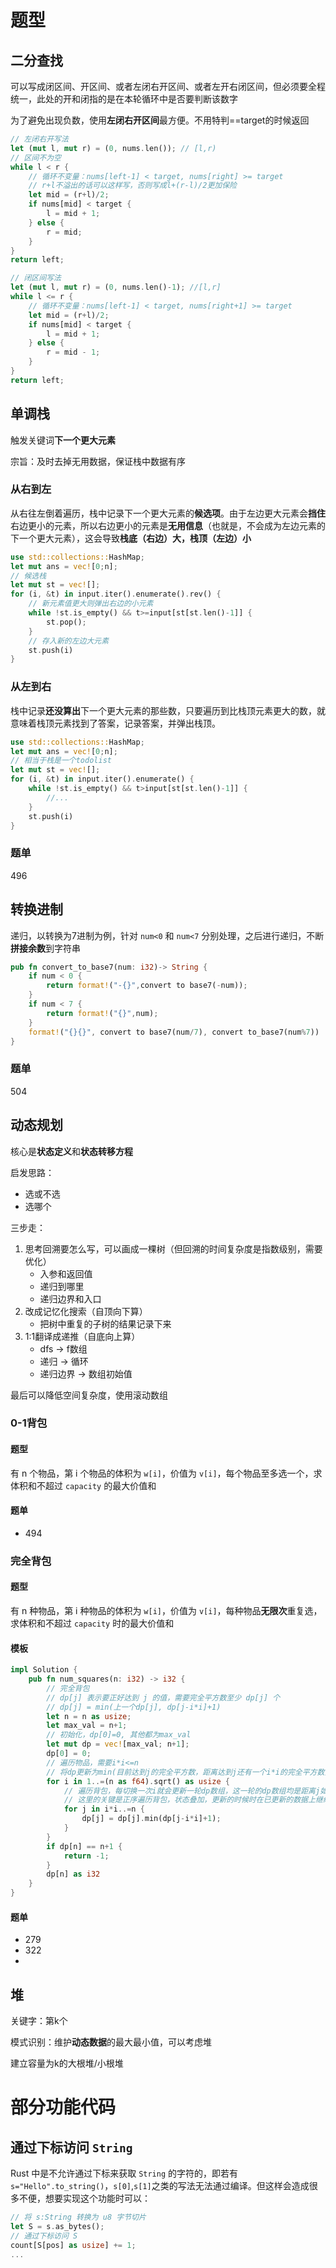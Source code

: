 # 题型

## 二分查找

可以写成闭区间、开区间、或者左闭右开区间、或者左开右闭区间，但必须要全程统一，此处的开和闭指的是在本轮循环中是否要判断该数字

为了避免出现负数，使用**左闭右开区间**最方便。不用特判==target的时候返回

```rust
// 左闭右开写法
let (mut l, mut r) = (0, nums.len()); // [l,r)
// 区间不为空
while l < r {
    // 循环不变量：nums[left-1] < target, nums[right] >= target
    // r+l不溢出的话可以这样写，否则写成l+(r-l)/2更加保险
    let mid = (r+l)/2;
    if nums[mid] < target {
        l = mid + 1;
    } else {
        r = mid;
    }
}
return left;
```

```rust
// 闭区间写法
let (mut l, mut r) = (0, nums.len()-1); //[l,r]
while l <= r {
    // 循环不变量：nums[left-1] < target, nums[right+1] >= target
    let mid = (r+l)/2;
    if nums[mid] < target {
        l = mid + 1;
    } else {
        r = mid - 1;
    }
}
return left;
```



## 单调栈

触发关键词**下一个更大元素**

宗旨：及时去掉无用数据，保证栈中数据有序

### 从右到左

从右往左倒着遍历，栈中记录下一个更大元素的**候选项**。由于左边更大元素会**挡住**右边更小的元素，所以右边更小的元素是**无用信息**（也就是，不会成为左边元素的下一个更大元素），这会导致**栈底（右边）大，栈顶（左边）小**

```rust
use std::collections::HashMap;
let mut ans = vec![0;n];
// 候选栈
let mut st = vec![];
for (i, &t) in input.iter().enumerate().rev() {
    // 新元素值更大则弹出右边的小元素
    while !st.is_empty() && t>=input[st[st.len()-1]] {
        st.pop();
    }
    // 存入新的左边大元素
    st.push(i)
}
```

### 从左到右

栈中记录**还没算出**下一个更大元素的那些数，只要遍历到比栈顶元素更大的数，就意味着栈顶元素找到了答案，记录答案，并弹出栈顶。

```rust
use std::collections::HashMap;
let mut ans = vec![0;n];
// 相当于栈是一个todolist
let mut st = vec![];
for (i, &t) in input.iter().enumerate() {
    while !st.is_empty() && t>input[st[st.len()-1]] {
        //...
    }
    st.push(i)
}
```

### 题单

496

## 转换进制

递归，以转换为7进制为例，针对 `num<0` 和 `num<7` 分别处理，之后进行递归，不断**拼接余数**到字符串

```rust
pub fn convert_to_base7(num: i32)-> String {
    if num < 0 {
        return format!("-{}",convert to base7(-num));
    }
    if num < 7 {
        return format!("{}",num);
    }
	format!("{}{}", convert to base7(num/7), convert to_base7(num%7))
}
```

### 题单

504

## 动态规划

核心是**状态定义**和**状态转移方程**

启发思路：

- 选或不选
- 选哪个

三步走：

1. 思考回溯要怎么写，可以画成一棵树（但回溯的时间复杂度是指数级别，需要优化）
   - 入参和返回值
   - 递归到哪里
   - 递归边界和入口
2. 改成记忆化搜索（自顶向下算）
   - 把树中重复的子树的结果记录下来
3. 1:1翻译成递推（自底向上算）
   - dfs -> f数组
   - 递归 -> 循环
   - 递归边界 -> 数组初始值

最后可以降低空间复杂度，使用滚动数组

### 0-1背包

#### 题型

有 n 个物品，第 i 个物品的体积为 `w[i]`，价值为 `v[i]`，每个物品至多选一个，求体积和不超过 `capacity` 的最大价值和

#### 题单

- 494

### 完全背包

#### 题型

有 n 种物品，第 i 种物品的体积为 `w[i]`，价值为 `v[i]`，每种物品**无限次**重复选，求体积和不超过 `capacity` 时的最大价值和

#### 模板

```rust
impl Solution {
    pub fn num_squares(n: i32) -> i32 {
        // 完全背包
        // dp[j] 表示要正好达到 j 的值，需要完全平方数至少 dp[j] 个
        // dp[j] = min(上一个dp[j], dp[j-i*i]+1)
        let n = n as usize;
        let max_val = n+1;
        // 初始化，dp[0]=0, 其他都为max_val
        let mut dp = vec![max_val; n+1];
        dp[0] = 0;
        // 遍历物品，需要i*i<=n
        // 将dp更新为min(目前达到j的完全平方数，距离达到j还有一个i*i的完全平方数)
        for i in 1..=(n as f64).sqrt() as usize {
            // 遍历背包，每切换一次i就会更新一轮dp数组，这一轮的dp数组均是距离j如果要先经历i代表的数的结果和上一轮dp数组取得的最小值，所以接下来就是看如果i取下一个数结果会不会变小
            // 这里的关键是正序遍历背包，状态叠加，更新的时候时在已更新的数据上继续更新，所以上一个数据已经用了i的话，下一个也能继续用，从而做到“无限”使用
            for j in i*i..=n {
                dp[j] = dp[j].min(dp[j-i*i]+1);
            }
        }
        if dp[n] == n+1 {
            return -1;
        }
        dp[n] as i32
    }
}
```



#### 题单

- 279
- 322
- 

## 堆

关键字：第k个

模式识别：维护**动态数据**的最大最小值，可以考虑堆

建立容量为k的大根堆/小根堆



# 部分功能代码

## 通过下标访问 `String`

Rust 中是不允许通过下标来获取 `String` 的字符的，即若有 `s="Hello".to_string()`，`s[0]`,`s[1]`之类的写法无法通过编译。但这样会造成很多不便，想要实现这个功能时可以：

``` rust
// 将 s:String 转换为 u8 字节切片
let S = s.as_bytes();
// 通过下标访问 S
count[S[pos] as usize] += 1;
...
```

